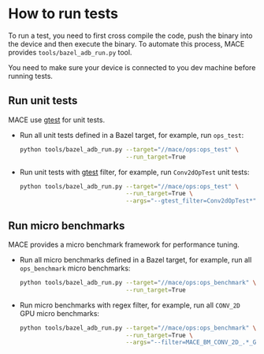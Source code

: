 How to run tests
=================

To run a test, you need to first cross compile the code, push the binary
into the device and then execute the binary. To automate this process,
MACE provides `tools/bazel_adb_run.py` tool.

You need to make sure your device is connected to you dev machine before
running tests.

Run unit tests
---------------

MACE use [gtest](https://github.com/google/googletest) for unit tests.

* Run all unit tests defined in a Bazel target, for example, run `ops_test`:

  ```sh
  python tools/bazel_adb_run.py --target="//mace/ops:ops_test" \
                                --run_target=True
  ```

* Run unit tests with [gtest](https://github.com/google/googletest) filter,
for example, run `Conv2dOpTest` unit tests:

  ```sh
  python tools/bazel_adb_run.py --target="//mace/ops:ops_test" \
                                --run_target=True \
                                --args="--gtest_filter=Conv2dOpTest*"
  ```

Run micro benchmarks
--------------------

MACE provides a micro benchmark framework for performance tuning.

* Run all micro benchmarks defined in a Bazel target, for example, run all
`ops_benchmark` micro benchmarks:

  ```sh
  python tools/bazel_adb_run.py --target="//mace/ops:ops_benchmark" \
                                --run_target=True
  ```

* Run micro benchmarks with regex filter, for example, run all `CONV_2D` GPU
micro benchmarks:

  ```sh
  python tools/bazel_adb_run.py --target="//mace/ops:ops_benchmark" \
                                --run_target=True \
                                --args="--filter=MACE_BM_CONV_2D_.*_GPU"
  ```
